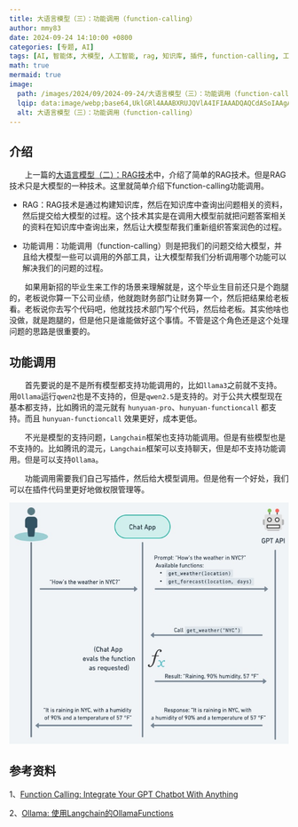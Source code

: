 ```yaml
---
title: 大语言模型（三）：功能调用（function-calling）
author: mmy83
date: 2024-09-24 14:10:00 +0800
categories: [专题, AI]
tags: [AI, 智能体, 大模型, 人工智能, rag, 知识库, 插件, function-calling, 工作流]
math: true
mermaid: true
image:
  path: /images/2024/09/2024-09-24/大语言模型（三）：功能调用（function-calling）/大语言模型（三）：功能调用（function-calling）-00.png
  lqip: data:image/webp;base64,UklGRl4AAABXRUJQVlA4IFIAAADQAQCdASoIAAgAAUAmJYgCdADz22dTEAD+9f4TC1aXVnMD6E7Ot76TGz/m4VhxCJitbhwH+fGDFIMDZoV7R8eVH280Mjbwts/8NCGHu1KegAAA
  alt: 大语言模型（三）：功能调用（function-calling）
---
```


## 介绍

&emsp;&emsp;上一篇的[大语言模型（二）：RAG技术](/posts/大语言模型-二-rag技术/)中，介绍了简单的RAG技术。但是RAG技术只是大模型的一种技术。这里就简单介绍下function-calling功能调用。

+ RAG：RAG技术是通过构建知识库，然后在知识库中查询出问题相关的资料，然后提交给大模型的过程。这个技术其实是在调用大模型前就把问题答案相关的资料在知识库中查询出来，然后让大模型帮我们重新组织答案润色的过程。

+ 功能调用：功能调用（function-calling）则是把我们的问题交给大模型，并且给大模型一些可以调用的外部工具，让大模型帮我们分析调用哪个功能可以解决我们的问题的过程。

&emsp;&emsp;如果用新招的毕业生来工作的场景来理解就是，这个毕业生目前还只是个跑腿的，老板说你算一下公司业绩，他就跑财务部门让财务算一个，然后把结果给老板看。老板说你去写个代码吧，他就找技术部门写个代码，然后给老板。其实他啥也没做，就是跑腿的，但是他只是谁能做好这个事情。不管是这个角色还是这个处理问题的思路是很重要的。

## 功能调用

&emsp;&emsp;首先要说的是不是所有模型都支持功能调用的，比如```llama3```之前就不支持。用```Ollama```运行```qwen2```也是不支持的，但是```qwen2.5```是支持的。对于公共大模型现在基本都支持，比如腾讯的混元就有 ```hunyuan-pro```、```hunyuan-functioncall``` 都支持。而且 ```hunyuan-functioncall``` 效果更好，成本更低。

&emsp;&emsp;不光是模型的支持问题，```Langchain```框架也支持功能调用。但是有些模型也是不支持的。比如腾讯的混元，```Langchain```框架可以支持聊天，但是却不支持功能调用。但是可以支持```Ollama```。

&emsp;&emsp;功能调用需要我们自己写插件，然后给大模型调用。但是他有一个好处，我们可以在插件代码里更好地做权限管理等。

![功能调用](/images/2024/09/2024-09-24/大语言模型（三）：功能调用（function-calling）/大语言模型（三）：功能调用（function-calling）-01.png)

## 参考资料

1、[Function Calling: Integrate Your GPT Chatbot With Anything](https://semaphoreci.com/blog/function-calling)

2、[Ollama: 使用Langchain的OllamaFunctions](https://zhuanlan.zhihu.com/p/701616275)